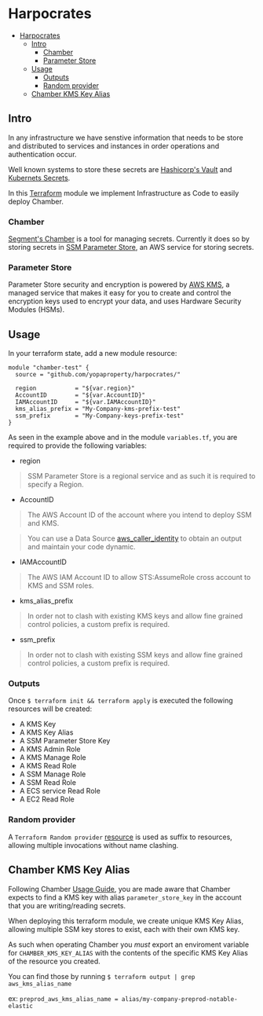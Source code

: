 # Harpocrates
<!-- TOC -->

- [Harpocrates](#harpocrates)
    - [Intro](#intro)
        - [Chamber](#chamber)
        - [Parameter Store](#parameter-store)
    - [Usage](#usage)
        - [Outputs](#outputs)
        - [Random provider](#random-provider)
    - [Chamber KMS Key Alias](#chamber-kms-key-alias)

<!-- /TOC -->

## Intro

In any infrastructure we have senstive information that needs to be store and distributed to services and instances in order operations and authentication occur.

Well known systems to store these secrets are [Hashicorp's Vault](https://www.vaultproject.io/) and [Kubernets Secrets](https://kubernetes.io/docs/concepts/configuration/secret/). 

In this [Terraform](https://www.terraform.io/) module we implement Infrastructure as Code to easily deploy Chamber.

### Chamber

[Segment's Chamber](https://github.com/segmentio/chamber/) is a tool for managing secrets. Currently it does so by storing secrets in [SSM Parameter Store](https://docs.aws.amazon.com/systems-manager/latest/userguide/systems-manager-paramstore.html), an AWS service for storing secrets. 

### Parameter Store

Parameter Store security and encryption is powered by [AWS KMS](https://aws.amazon.com/blogs/aws/new-key-management-service/), a managed service that makes it easy for you to create and control the encryption keys used to encrypt your data, and uses Hardware Security Modules (HSMs).

## Usage

In your terraform state, add a new module resource:

```
module "chamber-test" {
  source = "github.com/yopaproperty/harpocrates/"

  region           = "${var.region}"
  AccountID        = "${var.AccountID}"
  IAMAccountID     = "${var.IAMAccountID}"
  kms_alias_prefix = "My-Company-kms-prefix-test"
  ssm_prefix       = "My-Company-keys-prefix-test"
}
```

As seen in the example above and in the module `variables.tf`, you are required to provide the following variables:

- region

> SSM Parameter Store is a regional service and as such it is required to specify a Region.

- AccountID

> The AWS Account ID of the account where you intend to deploy SSM and KMS.

> You can use a Data Source [aws_caller_identity](https://www.terraform.io/docs/providers/aws/d/caller_identity.html) to obtain an output and maintain your code dynamic.

- IAMAccountID

> The AWS IAM Account ID to allow STS:AssumeRole cross account to KMS and SSM roles.

- kms_alias_prefix

> In order not to clash with existing KMS keys and allow fine grained control policies, a custom prefix is required.

- ssm_prefix

> In order not to clash with existing SSM keys and allow fine grained control policies, a custom prefix is required.


### Outputs

Once `$ terraform init && terraform apply` is executed the following resources will be created:

- A KMS Key
- A KMS Key Alias
- A SSM Parameter Store Key
- A KMS Admin Role
- A KMS Manage Role
- A KMS Read Role
- A SSM Manage Role
- A SSM Read Role
- A ECS service Read Role
- A EC2 Read Role

### Random provider

A `Terraform Random provider` [resource](https://www.terraform.io/docs/providers/random/r/pet.html) is used as suffix to resources, allowing multiple invocations without name clashing.

## Chamber KMS Key Alias

Following Chamber [Usage Guide](https://github.com/segmentio/chamber/#setting-up-kms), you are made aware that Chamber expects to find a KMS key with alias `parameter_store_key` in the account that you are writing/reading secrets.

When deploying this terraform module, we create unique KMS Key Alias, allowing multiple SSM key stores to exist, each with their own KMS key.

As such when operating Chamber you *must* export an enviroment variable for `CHAMBER_KMS_KEY_ALIAS` with the contents of the specific KMS Key Alias of the resource you created.

You can find those by running `$ terraform output | grep aws_kms_alias_name`

ex: `preprod_aws_kms_alias_name = alias/my-company-preprod-notable-elastic`